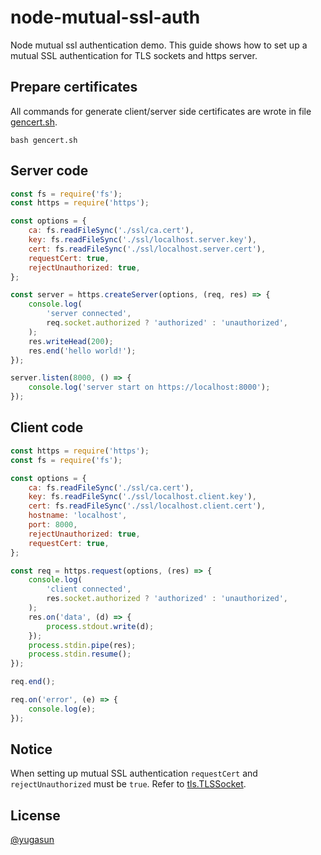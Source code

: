 # node-mutual-ssl-auth

Node mutual ssl authentication demo. This guide shows how to set up a mutual SSL authentication for TLS sockets and https server.

## Prepare certificates

All commands for generate client/server side certificates are wrote in file [gencert.sh](./gencert.sh).

```shell
bash gencert.sh
```

## Server code

```js
const fs = require('fs');
const https = require('https');

const options = {
    ca: fs.readFileSync('./ssl/ca.cert'),
    key: fs.readFileSync('./ssl/localhost.server.key'),
    cert: fs.readFileSync('./ssl/localhost.server.cert'),
    requestCert: true,
    rejectUnauthorized: true,
};

const server = https.createServer(options, (req, res) => {
    console.log(
        'server connected',
        req.socket.authorized ? 'authorized' : 'unauthorized',
    );
    res.writeHead(200);
    res.end('hello world!');
});

server.listen(8000, () => {
    console.log('server start on https://localhost:8000');
});
```

## Client code

```js
const https = require('https');
const fs = require('fs');

const options = {
    ca: fs.readFileSync('./ssl/ca.cert'),
    key: fs.readFileSync('./ssl/localhost.client.key'),
    cert: fs.readFileSync('./ssl/localhost.client.cert'),
    hostname: 'localhost',
    port: 8000,
    rejectUnauthorized: true,
    requestCert: true,
};

const req = https.request(options, (res) => {
    console.log(
        'client connected',
        res.socket.authorized ? 'authorized' : 'unauthorized',
    );
    res.on('data', (d) => {
        process.stdout.write(d);
    });
    process.stdin.pipe(res);
    process.stdin.resume();
});

req.end();

req.on('error', (e) => {
    console.log(e);
});

```

## Notice

When setting up mutual SSL authentication `requestCert` and `rejectUnauthorized` must be `true`. Refer to [tls.TLSSocket](https://nodejs.org/dist/latest-v10.x/docs/api/tls.html#tls_class_tls_tlssocket).

## License

[@yugasun](./LICENSE)